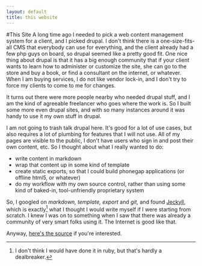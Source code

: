 ```yaml
---
layout: default
title: this website
---
```

#This Site
A long time ago I needed to pick a web content management system for a client, and I picked drupal. I don't think there is a one-size-fits-all CMS that everybody can use for everything, and the client already had a few php guys on board, so drupal seemed like a pretty good fit. One nice thing about drupal is that it has a big enough community that if your client wants to learn how to administer or customize the site, she can go to the store and buy a book, or find a consultant on the internet, or whatever. When I am buying services, I do not like vendor lock-in, and I don't try to force my clients to come to me for changes. 

It turns out there were more people nearby who needed drupal stuff, and I am the kind of agreeable freelancer who goes where the work is. So I built some more even drupal sites, and with so many instances around it was handy to use it my own stuff in drupal.

I am not going to trash talk drupal here. It's good for a lot of use cases, but also requires a lot of plumbing for features that I will not use. All of my pages are visible to the public, I don't have users who sign in and post their own content, etc. So I thought about what I really wanted to do:

- write content in markdown
- wrap that content up in some kind of template
- create static exports, so that I could build phonegap applications (or offline html5, or whatever)
- do my workflow with my own source control, rather than using some kind of baked-in, tool-unfriendly proprietary system

So, I googled on *markdown, template, export* and *git,* and found [Jeckyll](https://github.com/mojombo/jekyll), which is exactly[^foot]  what I thought I would write myself if I were starting from scratch. I knew I was on to something when I saw that there was already a community of very smart folks using it. The Internet is good like that. 

[^foot]: I don't think I would have done it in ruby, but that's hardly a dealbreaker. 

Anyway, [here's the source](https://github.com/timothywebster/timothywebster.all) if you're interested.
